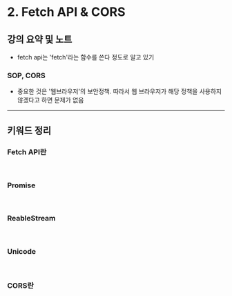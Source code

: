 # 2. Fetch API & CORS

## 강의 요약 및 노트

- fetch api는 'fetch'라는 함수를 쓴다 정도로 알고 있기

### SOP, CORS

- 중요한 것은 '웹브라우저'의 보안정책. 따라서 웹 브라우저가 해당 정책을 사용하지 않겠다고 하면 문제가 없음

---

## 키워드 정리

### Fetch API란

</br>

### Promise

</br>

### ReableStream

</br>

### Unicode

</br>

### CORS란
